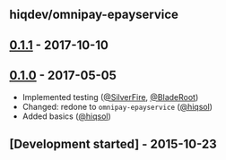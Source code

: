 hiqdev/omnipay-epayservice
--------------------------

## [0.1.1] - 2017-10-10

## [0.1.0] - 2017-05-05

- Implemented testing ([@SilverFire], [@BladeRoot])
- Changed: redone to `omnipay-epayservice` ([@hiqsol])
- Added basics ([@hiqsol])

## [Development started] - 2015-10-23

[@hiqsol]: https://github.com/hiqsol
[sol@hiqdev.com]: https://github.com/hiqsol
[@SilverFire]: https://github.com/SilverFire
[d.naumenko.a@gmail.com]: https://github.com/SilverFire
[@tafid]: https://github.com/tafid
[andreyklochok@gmail.com]: https://github.com/tafid
[@BladeRoot]: https://github.com/BladeRoot
[bladeroot@gmail.com]: https://github.com/BladeRoot
[Under development]: https://github.com/hiqdev/omnipay-epayservice/compare/0.1.0...HEAD
[Under]: https://github.com/hiqdev/omnipay-epayservice/releases/tag/Under
[0.1.0]: https://github.com/hiqdev/omnipay-epayservice/releases/tag/0.1.0
[0.1.1]: https://github.com/hiqdev/omnipay-epayservice/compare/0.1.0...0.1.1
